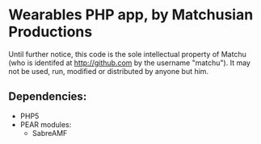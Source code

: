 Wearables PHP app, by Matchusian Productions
============================================

Until further notice, this code is the sole intellectual property of Matchu
(who is identifed at http://github.com by the username "matchu"). It may
not be used, run, modified or distributed by anyone but him.

Dependencies:
-------------
  - PHP5
  - PEAR modules:
    - SabreAMF
